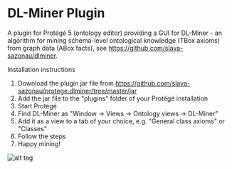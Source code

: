 # DL-Miner Plugin
A plugin for Protégé 5 (ontology editor) providing a GUI for DL-Miner -
an algorithm for mining schema-level ontological knowledge (TBox axioms)
from graph data (ABox facts), see https://github.com/slava-sazonau/dlminer.

Installation instructions
1) Download the plugin jar file from https://github.com/slava-sazonau/protege.dlminer/tree/master/jar
2) Add the jar file to the "plugins" folder of your Protégé installation
3) Start Protégé
4) Find DL-Miner as "Window -> Views -> Ontology views -> DL-Miner"
5) Add it as a view to a tab of your choice, e.g. "General class axioms" or "Classes"
6) Follow the steps
7) Happy mining!


![alt tag](http://www.cs.man.ac.uk/~sazonauv/dlminer-plugin-01.png)
